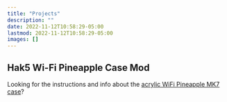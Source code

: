 ```yaml
---
title: "Projects"
description: ""
date: 2022-11-12T10:58:29-05:00
lastmod: 2022-11-12T10:58:29-05:00
images: []
---
```


## Hak5 Wi-Fi Pineapple Case Mod 

Looking for the instructions and info about the [acrylic WiFi Pineapple MK7 case](/hak5-mk7-case/)?
